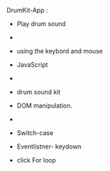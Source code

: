  DrumKit-App :


- Play drum sound
- 
- using the keybord and mouse

- JavaScript
- 
- drum sound kit

- DOM manipulation.
- 
- Switch-case
- Eventlistner- keydown
-  click For loop



